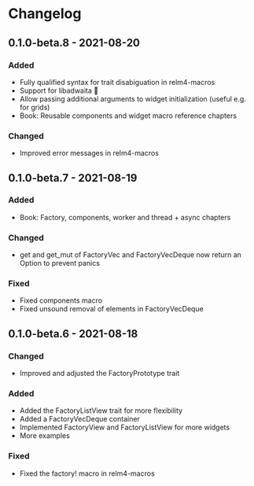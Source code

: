 # Changelog

## 0.1.0-beta.8 - 2021-08-20

### Added

+ Fully qualified syntax for trait disabiguation in relm4-macros
+ Support for libadwaita 🎉
+ Allow passing additional arguments to widget initialization (useful e.g. for grids)
+ Book: Reusable components and widget macro reference chapters

### Changed

+ Improved error messages in relm4-macros

## 0.1.0-beta.7 - 2021-08-19

### Added

+ Book: Factory, components, worker and thread + async chapters

### Changed

+ get and get_mut of FactoryVec and FactoryVecDeque now return an Option to prevent panics

### Fixed

+ Fixed components macro
+ Fixed unsound removal of elements in FactoryVecDeque


## 0.1.0-beta.6 - 2021-08-18

### Changed

+ Improved and adjusted the FactoryPrototype trait

### Added 

+ Added the FactoryListView trait for more flexibility
+ Added a FactoryVecDeque container
+ Implemented FactoryView and FactoryListView for more widgets
+ More examples

### Fixed

+ Fixed the factory! macro in relm4-macros
